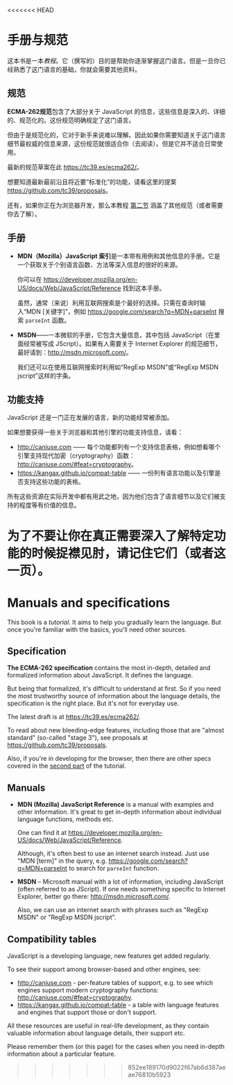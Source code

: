 
<<<<<<< HEAD
# 手册与规范

这本书是一本*教程*。它（撰写的）目的是帮助你逐渐掌握这门语言。但是一旦你已经熟悉了这门语言的基础，你就会需要其他资料。

## 规范

**ECMA-262规范**包含了大部分关于 JavaScript 的信息，这些信息是深入的、详细的、规范化的。这份规范明确规定了这门语言。

但由于是规范化的，它对于新手来说难以理解。因此如果你需要知道关于这门语言细节最权威的信息来源，这份规范就很适合你（去阅读）。但是它并不适合日常使用。

最新的规范草案在此 <https://tc39.es/ecma262/>。

想要知道最新最前沿且将近要“标准化”的功能，请看这里的提案 <https://github.com/tc39/proposals>。

还有，如果你正在为浏览器开发，那么本教程 [第二节](info:browser-environment) 涵盖了其他规范（或者需要你去了解）。

## 手册

- **MDN（Mozilla）JavaScript 索引**是一本带有用例和其他信息的手册。它是一个获取关于个别语言函数、方法等深入信息的很好的来源。

    你可以在 <https://developer.mozilla.org/en-US/docs/Web/JavaScript/Reference> 找到这本手册。

    虽然，通常（来说）利用互联网搜索是个最好的选择。只需在查询时输入“MDN [关键字]”，例如 <https://google.com/search?q=MDN+parseInt> 搜索 `parseInt` 函数。

- **MSDN**——一本微软的手册，它包含大量信息，其中包括 JavaScript（在里面经常被写成 JScript）。如果有人需要关于 Internet Explorer 的规范细节，最好请到：<http://msdn.microsoft.com/>。

    我们还可以在使用互联网搜索时利用如“RegExp MSDN”或“RegExp MSDN jscript”这样的字条。

## 功能支持

JavaScript 还是一门正在发展的语言，新的功能经常被添加。

如果想要获得一些关于浏览器和其他引擎的功能支持信息，请看：

- <http://caniuse.com> —— 每个功能都列有一个支持信息表格，例如想看哪个引擎支持现代加密（cryptography）函数：<http://caniuse.com/#feat=cryptography>。
- <https://kangax.github.io/compat-table> —— 一份列有语言功能以及引擎是否支持这些功能的表格。

所有这些资源在实际开发中都有用武之地，因为他们包含了语言细节以及它们被支持的程度等有价值的信息。

为了不要让你在真正需要深入了解特定功能的时候捉襟见肘，请记住它们（或者这一页）。
=======
# Manuals and specifications

This book is a *tutorial*. It aims to help you gradually learn the language. But once you're familiar with the basics, you'll need other sources.

## Specification

**The ECMA-262 specification** contains the most in-depth, detailed and formalized information about JavaScript. It defines the language.

But being that formalized, it's difficult to understand at first. So if you need the most trustworthy source of information about the language details, the specification is the right place. But it's not for everyday use.

The latest draft is at <https://tc39.es/ecma262/>.

To read about new bleeding-edge features, including those that are "almost standard" (so-called "stage 3"), see proposals at <https://github.com/tc39/proposals>.

Also, if you're in developing for the browser, then there are other specs covered in the [second part](info:browser-environment) of the tutorial.

## Manuals

- **MDN (Mozilla) JavaScript Reference** is a manual with examples and other information. It's great to get in-depth information about individual language functions, methods etc.

    One can find it at <https://developer.mozilla.org/en-US/docs/Web/JavaScript/Reference>.

    Although, it's often best to use an internet search instead. Just use "MDN [term]" in the query, e.g. <https://google.com/search?q=MDN+parseInt> to search for `parseInt` function.


- **MSDN** – Microsoft manual with a lot of information, including JavaScript (often referred to as JScript). If one needs something specific to Internet Explorer, better go there: <http://msdn.microsoft.com/>.

    Also, we can use an internet search with phrases such as "RegExp MSDN" or "RegExp MSDN jscript".

## Compatibility tables

JavaScript is a developing language, new features get added regularly.

To see their support among browser-based and other engines, see:

- <http://caniuse.com> - per-feature tables of support, e.g. to see which engines support modern cryptography functions: <http://caniuse.com/#feat=cryptography>.
- <https://kangax.github.io/compat-table> - a table with language features and engines that support those or don't support.

All these resources are useful in real-life development, as they contain valuable information about language details, their support etc.

Please remember them (or this page) for the cases when you need in-depth information about a particular feature.
>>>>>>> 852ee189170d9022f67ab6d387aeae76810b5923
